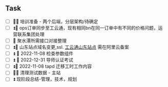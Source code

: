 ## Task
- [ ] 🔼📅 培训准备 - 两个后端，分层架构/待确定
- [ ] ⏫📅 ops订单同步至工云通，现有相同bn在同一订单中有不同的价格问题，运营联系集团处理
- [ ] 🔼 聚水潭所需接口对接整理
- [ ] ⏫📅 山东站点域名变更,ssl. [工云通山东站点](https://www.sdgytmro.com/) 需在阿里云备案
- [ ] ⏫ 📅 2022-11-08 检查参数组件
- [ ] ⏫ 📅 2022-12-31 导师认证考试
- [ ] ⏫📅 2022-11-08 tapd 迁移工时工作内容
- [ ] 🔼📅 清理测试数据  - 主站 
- [ ] ⏫ 现阶段总结-管理，技术，规划